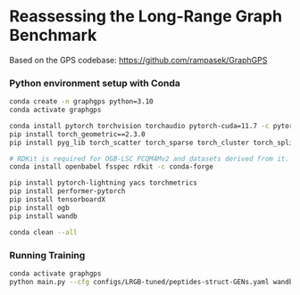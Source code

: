 # Reassessing the Long-Range Graph Benchmark
Based on the GPS codebase: https://github.com/rampasek/GraphGPS

### Python environment setup with Conda

```bash
conda create -n graphgps python=3.10
conda activate graphgps

conda install pytorch torchvision torchaudio pytorch-cuda=11.7 -c pytorch -c nvidia
pip install torch_geometric==2.3.0
pip install pyg_lib torch_scatter torch_sparse torch_cluster torch_spline_conv -f https://data.pyg.org/whl/torch-2.0.0+cu117.html

# RDKit is required for OGB-LSC PCQM4Mv2 and datasets derived from it.  
conda install openbabel fsspec rdkit -c conda-forge

pip install pytorch-lightning yacs torchmetrics
pip install performer-pytorch
pip install tensorboardX
pip install ogb
pip install wandb

conda clean --all
```


### Running Training
```bash
conda activate graphgps
python main.py --cfg configs/LRGB-tuned/peptides-struct-GENs.yaml wandb.use False
```

